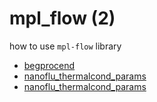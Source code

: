 # mpl_flow (2)
how to use `mpl-flow` library

+ [begprocend](begprocend.ipynb)
+ [nanoflu_thermalcond_params](nanoflu_thermalcond_params_1.ipynb)
+ [nanoflu_thermalcond_params](nanoflu_thermalcond_params_2.ipynb)
